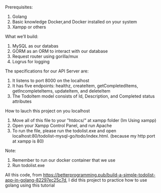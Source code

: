Prerequisites:
1. Golang
2. Basic knowledge Docker,and Docker installed on your system
3. Xampp or others


What we’ll build:
1. MySQL as our databas
2. GORM as an ORM to interact with our database
3. Request router using gorilla/mux
4. Logrus for logging

The specifications for our API Server are:
1. It listens to port 8000 on the localhost
2. It has five endpoints: healthz, createItem, getCompletedItems, getIncompleteItems, updateItem, and deleteItem
3. The TodoItem model consists of Id, Description, and Completed status attributes
  

How to lauch this project on you localhost
1. Move all of this file to your "htdocs/" at xampp folder (Im Using xampp)
2. Open your Xampp Control Panel, and run Apache
3. To run the file, please run the todolist.exe and open localhost:80/todolist-mysql-go/todo/index.html. (because my http port at xampp is 80)

Note:
1. Remember to run our docker container that we use
2. Run todolist.exe


All this code, from https://betterprogramming.pub/build-a-simple-todolist-app-in-golang-82297ec25c7d, I did this project to practice how to use golang using this tutorial
